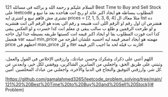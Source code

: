 السلام عليكم و رحمة الله و براكته
فى مسائله 121 Best Time to Buy and Sell Stock
على leetcode
المطلوب ببساطه
هو ايجاد اكبر عائد او ربح انت هتاحده بعد ما تبيع و تشتري
مش قاهم تبيع و اشتري ايه
prices = [7, 1, 5, 3, 6, 4]
مثلا معاك ال list ده هنفترض ان اول رقم او الرقم اللى انت هتبيعه و رقم الى بعده هو الرقم الى انت هتشريه
و لو طرحت الرقمين و طلع ب سالب يبقى ي معلم انت كدا خسرت و لو العكس يبقى كدا انت فوزت
المطلوب بقا او ايجاد اكبر قيمه انت كسبتها
طريقه بسيطه جدا
اول حاجه هتعمل var اسمه min_price مهمته هو ايجاد اصغر قيمه ليه احسبه علشان اطرحه من price احطهم فى max_price و كل iter اقارنه ب قبله لحد ما اجيب اكبر قيمه

---

اللهم أعني على ذكرك وشكرك وحسن عبادتك، وارزقني الإخلاص في القول والعمل، وثبتني على طريق الحق، واجعلني من الصابرين الشاكرين، ووفقني لكل خير، وابعدني عن كل شر، وارزقني التوفيق والنجاح في الدنيا والآخرة، واجعلني من عبادك المخلصين. آمين.

[https://github.com/gamalahmed3265/leetcode_problem_solving/tree/main/121%20%20Best%20Time%20to%20Buy%20and%20Sell%20Stock](# Problem)
